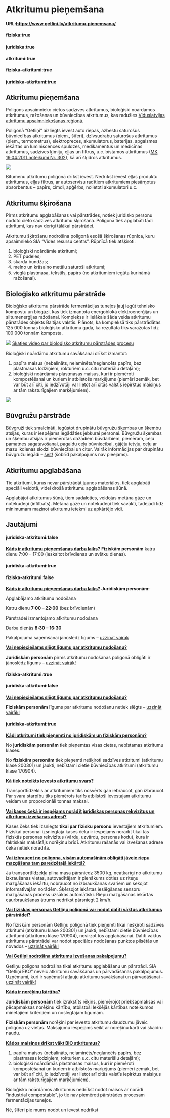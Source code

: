 # Atkritumu pieņemšana

#### URL:https://www.getlini.lv/atkritumu-pienemsana/

#### fiziska:true

#### juridiska:true

#### atkritumi:true

#### fiziska-atkritumi:true

#### juridiska-atkritumi:true

## Atkritumu pieņemšana

Poligons apsaimnieko cietos sadzīves atkritumus, bioloģiski noārdāmos atkritumus, ražošanas un būvniecības atkritumus, kas radušies [Viduslatvijas atkritumu apsaimniekošanas reģionā](https://likumi.lv/ta/id/342688-noteikumi-par-atkritumu-apsaimniekosanas-regioniem).

Poligonā “Getliņi” aizliegts ievest auto riepas, azbestu saturošus būvniecības atkritumus (piem., šīferi), dzīvsudrabu saturošus atkritumus (piem., termometrus), elektropreces, akumulatorus, baterijas, apgaismes iekārtas un luminiscences spuldzes, medikamentus un medicīnas atkritumus, sadzīves ķīmiju, eļļas un filtrus, u.c. bīstamos atkritumus ([M](https://likumi.lv/doc.php?id=229148)[K 19.04.2011.noteikumi Nr. 302](https://likumi.lv/doc.php?id=229148)), kā arī šķidros atkritumus.

![](https://getlini.lv/wp-content/uploads/2022/06/G-aizliegts-ievest-v1.svg)

Bitumenu atkritumu poligonā drīkst ievest.
Nedrīkst ievest eļļas produktu atkritumus, eļļas filtrus, ar autoservisu radītiem atkritumiem piesārņotus absorbentus – papīrs, cimdi, apģērbs, nolietoti akumulatori u.c.

## Atkritumu šķirošana

Pirms atkritumu apglabāšanas vai pārstrādes, notiek juridisko personu nodoto cieto sadzīves atkritumu šķirošana. Poligonā tiek apglabāti tādi atkritumi, kas nav derīgi tālākai pārstrādei.

Atkritumu šķirošanu nodrošina poligonā esošā šķirošanas rūpnīca, kuru apsaimnieko SIA “Vides resursu centrs”. Rūpnīcā tiek atšķiroti:

1) bioloģiski noārdāmie atkritumi;  
2) PET pudeles;  
3) skārda bundžas;  
4) melno un krāsaino metālu saturoši atkritumi;  
5) vieglā plastmasa, tekstils, papīrs (no atkritumiem iegūta kurināmā ražošanai).

## Bioloģisko atkritumu pārstrāde

Bioloģisko atkritumu pārstrāde fermentācijas tuneļos ļauj iegūt tehnisko kompostu un biogāzi, kas tiek izmantota energoblokā elektroenerģijas un siltumenerģijas ražošanai. Komplekss ir lielākais šāda veida atkritumu pārstrādes objekts Baltijas valstīs. Plānots, ka kompleksā tiks pārstrādātas 125 000 tonnas bioloģisko atkritumu gadā, kā rezultātā tiks saražotas līdz 100 000 tonnām komposta.

![](https://getlini.lv/wp-content/uploads/2022/06/G-play-icon-v1.svg) [Skaties video par bioloģisko atkritumu pārstrādes procesu](https://www.youtube.com/watch?v=lZG-NIfwSHk)

Bioloģiski noārdāmo atkritumu savākšanai drīkst izmantot:

1.  papīra maisus (nebalināts, nelaminēts/neglancēts papīrs, bez plastmasas lodziņiem, rokturiem u.c. citu materiālu detaļām);
2.  bioloģiski noārdāmās plastmasas maisus, kuri ir piemēroti kompostēšanai un kuriem ir atbilstošs marķējums (piemēri zemāk, bet var būt arī citi, jo iedzīvotāji var lietot arī citās valstīs iepirktus maisiņus ar tām raksturīgajiem marķējumiem).

![](https://www.getlini.lv/wp-content/uploads/2023/11/Majaslapai-300x134.jpg)

## Būvgružu pārstrāde

Būvgruži tiek smalcināti, iegūstot drupinātu būvgružu šķembas un šķembu atsijas, kuras ir iespējams iegādāties jebkurai personai. Būvgružu šķembas un šķembu atsijas ir piemērotas dažādiem būvdarbiem, piemēram, ceļu pamatnes sagatavošanai, pagaidu ceļu būvniecībai, gājēju ietvju, ceļu ar mazu ikdienas slodzi būvniecībai un citur. Vairāk informācijas par drupinātu būvgružu iegādi – [šeit!](https://www.getlini.lv/wp-content/uploads/2023/11/Buvgruzi.pdf) (šobrīd pakalpojums nav pieejams).

## Atkritumu apglabāšana

Tie atkritumi, kurus nevar pārstrādāt jaunos materiālos, tiek apglabāti speciāli veidotā, videi drošā atkritumu apglabāšanas šūnā.

Apglabājot atkritumus šūnā, tiem sadaloties, veidojas metāna gāze un notekūdeņi (infiltrāts). Metāna gāze un notekūdeņi tiek savākti, tādejādi līdz minimumam mazinot atkritumu ietekmi uz apkārtējo vidi.

## Jautājumi
#### juridiska-atkritumi:false
**[Kāds ir atkritumu pieņemšanas darba laiks?](https://www.getlini.lv/atkritumu-pienemsana/"%20\l%20"tab-15f9b576-1)**
**Fiziskām personām** katru dienu 7:00 – 17:00 (ieskaitot brīvdienas un svētku dienas).

#### juridiska-atkritumi:true
#### fiziska-atkritumi:false

**[Kāds ir atkritumu pieņemšanas darba laiks?](https://www.getlini.lv/atkritumu-pienemsana/"%20\l%20"tab-15f9b576-1)**
**Juridiskām personām:**

Apglabājamo atkritumu nodošana

Katru dienu **7:00 – 22:00** (bez brīvdienām)

Pārstrādei izmantojamo atkritumu nodošana

Darba dienās **8:30 – 16:30**

Pakalpojuma saņemšanai jānoslēdz līgums – [uzzināt vairāk](https://getlini.lv/atkritumu-pienemsana/juridiskam-personam/)

[**Vai nepieciešams slēgt līgumu par atkritumu nodošanu?**](https://www.getlini.lv/atkritumu-pienemsana/#tab-15f9b576-2)

**Juridiskām personām** pirms atkritumu nodošanas poligonā obligāti ir jānoslēdz līgums – [uzzināt vairāk!](https://www.getlini.lv/atkritumu-pienemsana/juridiskam-personam/)

#### fiziska-atkritumi:true
#### juridiska-atkritumi:false

[**Vai nepieciešams slēgt līgumu par atkritumu nodošanu?**](https://www.getlini.lv/atkritumu-pienemsana/#tab-15f9b576-2)

**Fiziskām personām** līgums par atkritumu nodošanu netiek slēgts – [uzzināt vairāk!](https://www.getlini.lv/atkritumu-pienemsana/fiziskam-personam/)

#### juridiska-atkritumi:true
[**Kādi atkritumi tiek pieņemti no juridiskām un fiziskām personām?**](https://www.getlini.lv/atkritumu-pienemsana/#tab-15f9b576-3)

No **juridiskām personām** tiek pieņemtas visas cietas, nebīstamas atkritumu klases.

No **fiziskām personām** tiek pieņemti nešķiroti sadzīves atkritumi (atkritumu klase 200301) un jaukti, nebīstami cietie būvniecības atkritumi (atkritumu klase 170904).

[**Kā tiek noteikts ievesto atkritumu svars?**](https://www.getlini.lv/atkritumu-pienemsana/#tab-15f9b576-4)

Transportlīdzeklis ar atkritumiem tiks nosvērts gan iebraucot, gan izbraucot. Par svara starpību tiks piemērots tarifs atbilstoši ievestajam atkritumu veidam un proporcionāli tonnas maksai.

[**Vai kases čekā ir iespējams norādīt juridiskas personas rekvizītus un atkritumu izvešanas adresi?**](https://www.getlini.lv/atkritumu-pienemsana/#tab-15f9b576-5)

Kases čeks tiek izsniegts **tikai par fizisku personu** ievestajiem atkritumiem. Fiziskai personai izsniegtajā kases čekā  ir iespējams norādīt tikai tās fiziskās personas rekvizītus (vārdu, uzvārdu, personas kodu), kura ir faktiskais maksātājs norēķinu brīdī. Atkritumu rašanās vai izvešanas adrese čekā netiek norādīta.

[**Vai izbraucot no poligona, visām automašīnām obligāti jāveic riepu mazgāšana tam paredzētajā iekārtā?**](https://www.getlini.lv/atkritumu-pienemsana/#tab-15f9b576-6)

Ja transportlīdzekļa pilna masa pārsniedz 3500 kg, neatkarīgi no atkritumu izkraušanas vietas, autovadītājam ir pienākums doties uz riteņu mazgāšanas iekārtu, nobraucot no izbraukšanas svariem un sekojot informatīvajām norādēm. Šķērsojot iekārtas ieslēgšanas sensoru mazgāšanas process uzsākas automātiski. Riepu mazgāšanas iekārtas caurbraukšanas ātrums nedrīkst pārsniegt 2 km/h.

[**Vai fiziskas personas Getliņu poligonā var nodot dalīti vāktus atkritumus pārstrādei?**](https://www.getlini.lv/atkritumu-pienemsana/#tab-15f9b576-7)

No fiziskām personām Getliņu poligonā tiek pieņemti tikai nešķiroti sadzīves atkritumi (atkritumu klase 200301) un jaukti, nebīstami cietie būvniecības atkritumi (atkritumu klase 170904), novirzot tos apglabāšanai. Dalīti vāktus atkritumus pārstrādei var nodot speciālos nodošanas punktos pilsētās un novados – [uzzināt vairāk!](https://skiroviegli.lv/#/)

[**Vai Getliņi nodrošina atkritumu izvešanas pakalpojumu?**](https://www.getlini.lv/atkritumu-pienemsana/#tab-15f9b576-8)

Getliņu poligons nodrošina tikai atkritumu apglabāšanu un pārstrādi. SIA “Getliņi EKO” neveic atkritumu savākšanas un pārvadāšanas pakalpojumus. Uzņēmumi, kuri ir saņēmuši atļauju atkritumu savākšanai un pārvadāšanai – [uzzināt vairāk!](https://registri.vvd.gov.lv/izsniegtas-atlaujas-un-licences/atkritumu-apsaimniekosanas-atlaujas/izsniegtas-atkritumu-apsaimniekosanas-atlaujas/)

[**Kāda ir norēķinu kārtība?**](https://www.getlini.lv/atkritumu-pienemsana/#tab-15f9b576-9)

**Juridiskām personām** tiek izrakstīts rēķins, piemērojot priekšapmaksas vai pēcapmaksas norēķinu kārtību, atbilstoši Iekšējās kārtības noteikumos minētajiem kritērijiem un noslēgtajam līgumam.

**Fiziskām personām** norēķini par ievesto atkritumu daudzumu jāveic poligonā uz vietas. Maksājumu iespējams veikt ar norēķinu karti vai skaidru naudu.

[**Kādos maisiņos drīkst vākt BIO atkritumus?**](https://www.getlini.lv/atkritumu-pienemsana/#tab-15f9b576-10)

1. papīra maisos (nebalināts, nelaminēts/neglancēts papīrs, bez plastmasas lodziņiem, rokturiem u.c. citu materiālu detaļām);
2. bioloģiski noārdāmās plastmasas maisos, kuri ir piemēroti kompostēšanai un kuriem ir atbilstošs marķējums (piemēri zemāk, bet var būt arī citi, jo iedzīvotāji var lietot arī citās valstīs iepirktus maisiņus ar tām raksturīgajiem marķējumiem).

Bioloģisko noārdāmos atkritumus nedrīkst nodot maisos ar norādi “industrial compostable”, jo tie nav piemēroti pārstrādes procesam fermentācijas tuneļos.

Nē, šīferi pie mums nodot un ievest nedrīkst
